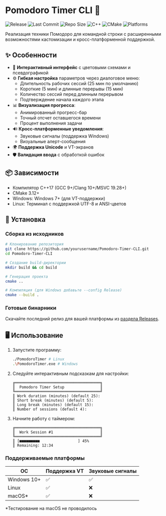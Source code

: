 # Pomodoro Timer CLI 🍅
![Release](https://img.shields.io/github/release/SPHTI/Pomodoro-Timer-CLI?style=flat-square&logo=github&color=3178C6)
![Last Commit](https://img.shields.io/github/last-commit/SPHTI/Pomodoro-Timer-CLI?style=flat-square&logo=git&color=7E4DD2)
![Repo Size](https://img.shields.io/github/repo-size/SPHTI/Pomodoro-Timer-CLI?style=flat-square&logo=github&color=4B89DC)
![C++](https://img.shields.io/badge/C++-17+-00599C?style=flat-square&logo=c%2B%2B&logoColor=white)
![CMake](https://img.shields.io/badge/CMake-3.12+-064F8C?style=flat-square&logo=cmake&logoColor=white)
![Platforms](https://img.shields.io/badge/Platform-Windows_Linux-4B6E9F?style=flat-square&logo=windows11&logoColor=white)

Реализация техники Помодоро для командной строки с расширенными возможностями кастомизации и кросс-платформенной поддержкой.

## ✨ Особенности

- 🎨 **Интерактивный интерфейс** с цветовыми схемами и псевдографикой
- ⚙️ **Гибкая настройка** параметров через диалоговое меню:
  - Длительность рабочих сессий (25 мин по умолчанию)
  - Короткие (5 мин) и длинные перерывы (15 мин)
  - Количество сессий перед длинным перерывом
  - Подтверждение начала каждого этапа
- 📊 **Визуализация прогресса**:
  - Анимированный прогресс-бар
  - Точный отсчет оставшегося времени
  - Процент выполнения задачи
- 🔊 **Кросс-платформенные уведомления**:
  - Звуковые сигналы (поддержка Windows)
  - Визуальные алерт-сообщения
- 🌍 **Поддержка Unicode** и VT-экранов
- 🛡️ **Валидация ввода** с обработкой ошибок

## 📦 Зависимости

- Компилятор C++17 (GCC 9+/Clang 10+/MSVC 19.28+)
- CMake 3.12+
- Windows: Windows 7+ (для VT-поддержки)
- Linux: Терминал с поддержкой UTF-8 и ANSI-цветов

## 🚀 Установка

### Сборка из исходников

```bash
# Клонирование репозитория
git clone https://github.com/yourusername/Pomodoro-Timer-CLI.git
cd Pomodoro-Timer-CLI

# Создание build-директории
mkdir build && cd build

# Генерация проекта
cmake ..

# Компиляция (для Windows добавьте --config Release)
cmake --build .
```

### Готовые бинарники
Скачайте последний релиз для вашей платформы из [раздела Releases](https://github.com/yourusername/Pomodoro-Timer-CLI/releases).

## 🖥️ Использование

1. Запустите программу:
   ```bash
   ./PomodoroTimer # Linux
   .\PomodoroTimer.exe # Windows
   ```

2. Следуйте интерактивным подсказкам для настройки:
   ```
   ╔══════════════════════════════════════╗
   ║  Pomodoro Timer Setup                ║
   ╚══════════════════════════════════════╝
   ║ Work duration (minutes) (default 25): 
   ║ Short break (minutes) (default 5): 
   ║ Long break (minutes) (default 15): 
   ║ Number of sessions (default 4): 
   ```

3. Начните работу с таймером:
   ```
   ╔══════════════════════════════════════╗
   ║  Work Session #1                     ║
   ╚══════════════════════════════════════╝
   ║ [■■■■■■■■■                 ] 45%
   ║ Remaining: 12:34
   ```

### Поддерживаемые платформы
| ОС         | Поддержка VT | Звуковые сигналы |
|------------|--------------|-------------------|
| Windows 10+| ✅           | ✅                |
| Linux      | ✅           | ❌                |
| macOS*     | ✅           | ❌                |

*Тестирование на macOS не проводилось
